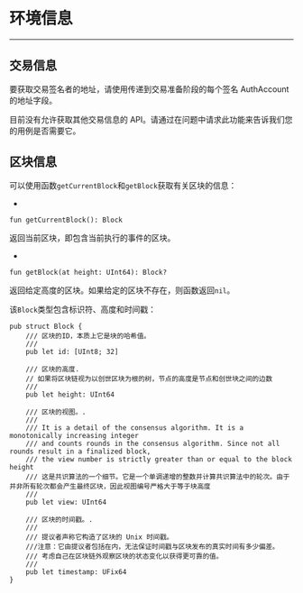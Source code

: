 # 环境信息

------

## 交易信息

要获取交易签名者的地址，请使用传递到交易准备阶段的每个签名 AuthAccount 的地址字段。

目前没有允许获取其他交易信息的 API。请通过在问题中请求此功能来告诉我们您的用例是否需要它。

## 区块信息

可以使用函数`getCurrentBlock`和`getBlock`获取有关区块的信息：

- 

  ```cadence
  fun getCurrentBlock(): Block
  ```

  

  返回当前区块，即包含当前执行的事件的区块。

- 

  ```cadence
  fun getBlock(at height: UInt64): Block?
  ```

  

  返回给定高度的区块。如果给定的区块不存在，则函数返回`nil`。

该`Block`类型包含标识符、高度和时间戳：

```cadence
pub struct Block {
    /// 区块的ID，本质上它是块的哈希值。
    ///
    pub let id: [UInt8; 32]

    /// 区块的高度.
    // 如果将区块链视为以创世区块为根的树，节点的高度是节点和创世块之间的边数
    ///
    pub let height: UInt64

    /// 区块的视图。.
    ///
    /// It is a detail of the consensus algorithm. It is a monotonically increasing integer
    /// and counts rounds in the consensus algorithm. Since not all rounds result in a finalized block,
    /// the view number is strictly greater than or equal to the block height
    /// 这是共识算法的一个细节。它是一个单调递增的整数并计算共识算法中的轮次。由于并非所有轮次都会产生最终区块，因此视图编号严格大于等于块高度
    ///
    pub let view: UInt64

    /// 区块的时间戳。.
    ///
    /// 提议者声称它构造了区块的 Unix 时间戳。
    ///注意：它由提议者包括在内，无法保证时间戳与区块发布的真实时间有多少偏差。
	/// 考虑自己在区块链外观察区块的状态变化以获得更可靠的值。
	///
    pub let timestamp: UFix64
}
```